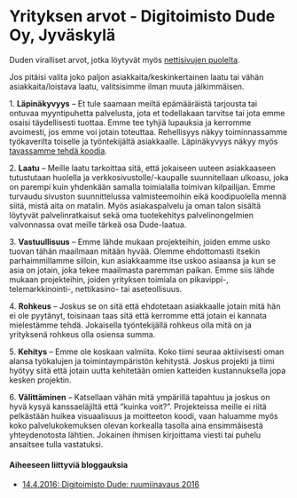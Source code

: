# Yrityksen arvot - Digitoimisto Dude Oy, Jyväskylä

Duden viralliset arvot, jotka löytyvät myös [nettisivujen puolelta](https://www.dude.fi/dude).

Jos pitäisi valita joko paljon asiakkaita/keskinkertainen laatu tai vähän asiakkaita/loistava laatu, valitsisimme ilman muuta jälkimmäisen.

1\. **Läpinäkyvyys** – Et tule saamaan meiltä epämääräistä tarjousta tai ontuvaa myyntipuhetta palvelusta, jota et todellakaan tarvitse tai jota emme osaisi täydellisesti tuottaa. Emme tee tyhjiä lupauksia ja kerromme avoimesti, jos emme voi jotain toteuttaa. Rehellisyys näkyy toiminnassamme työkaverilta toiselle ja työntekijältä asiakkaalle. Läpinäkyvyys näkyy myös [tavassamme tehdä koodia](https://www.dude.fi/yhteiso-ja-koodi).

2\. **Laatu** – Meille laatu tarkoittaa sitä, että jokaiseen uuteen asiakkaaseen tutustutaan huolella ja verkkosivustolle/-kaupalle suunnitellaan ulkoasu, joka on parempi kuin yhdenkään samalla toimialalla toimivan kilpailijan. Emme turvaudu sivuston suunnittelussa valmisteemoihin eikä koodipuolella mennä siitä, mistä aita on matalin. Myös asiakaspalvelu ja oman talon sisältä löytyvät palvelinratkaisut sekä oma tuotekehitys palvelinongelmien valvonnassa ovat meille tärkeä osa Dude-laatua.

3\. **Vastuullisuus** – Emme lähde mukaan projekteihin, joiden emme usko tuovan tähän maailmaan mitään hyvää. Olemme ehdottomasti itsekin parhaimmillamme silloin, kun asiakkaamme itse uskoo asiaansa ja kun se asia on jotain, joka tekee maailmasta paremman paikan. Emme siis lähde mukaan projekteihin, joiden yrityksen toimiala on pikavippi-, telemarkkinointi-, nettikasino- tai aseteollisuus.

4\. **Rohkeus** – Joskus se on sitä että ehdotetaan asiakkaalle jotain mitä hän ei ole pyytänyt, toisinaan taas sitä että kerromme että jotain ei kannata mielestämme tehdä. Jokaisella työntekijällä rohkeus olla mitä on ja yrityksenä rohkeus olla osiensa summa.

5\. **Kehitys** – Emme ole koskaan valmiita. Koko tiimi seuraa aktiivisesti oman alansa työkalujen ja toimintaympäristön kehitystä. Joskus projekti ja tiimi hyötyy siitä että jotain uutta kehitetään omien katteiden kustannuksella jopa kesken projektin.

6\. **Välittäminen** – Katsellaan vähän mitä ympärillä tapahtuu ja joskus on hyvä kysyä kanssaeläjiltä että ”kuinka voit?”. Projekteissa meille ei riitä pelkästään huikea visuaalisuus ja moitteeton koodi, vaan haluamme myös koko palvelukokemuksen olevan korkealla tasolla aina ensimmäisestä yhteydenotosta lähtien. Jokainen ihmisen kirjoittama viesti tai puhelu ansaitsee tulla vastatuksi.

#### Aiheeseen liittyviä bloggauksia

* [14.4.2016: Digitoimisto Dude: ruumiinavaus 2016](https://www.dude.fi/digitoimisto-dude-ruumiinavaus-2016)
